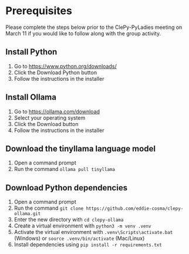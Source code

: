 # Prerequisites 

Please complete the steps below prior to the ClePy-PyLadies meeting on March 11 if you would like to follow along with the group activity.

## Install Python

1. Go to https://www.python.org/downloads/
2. Click the Download Python button
3. Follow the instructions in the installer

## Install Ollama

1. Go to https://ollama.com/download
2. Select your operating system
3. Click the Download button
4. Follow the instructions in the installer

## Download the tinyllama language model

1. Open a command prompt
2. Run the command `ollama pull tinyllama`

## Download Python dependencies

1. Open a command prompt
2. Run the command `git clone https://github.com/eddie-cosma/clepy-ollama.git`
3. Enter the new directory with `cd clepy-ollama`
4. Create a virtual environment with `python3 -m venv .venv`
5. Activate the virtual environment with `.venv\Scripts\activate.bat` (Windows) or `source .venv/bin/activate` (Mac/Linux)
6. Install dependencies using `pip install -r requirements.txt`

